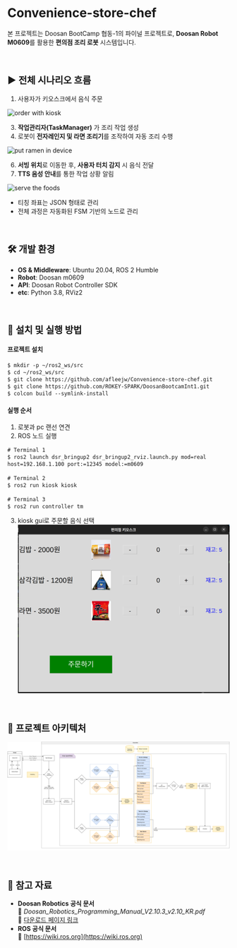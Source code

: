 # Convenience-store-chef

본 프로젝트는 Doosan BootCamp 협동-1의 파이널 프로젝트로, **Doosan Robot M0609**를 활용한 **편의점 조리 로봇** 시스템입니다.

<br>


## ▶️ 전체 시나리오 흐름

1. 사용자가 키오스크에서 음식 주문

![order with kiosk](./media/kiosk.gif)

3. **작업관리자(TaskManager)** 가 조리 작업 생성
4. 로봇이 **전자레인지 및 라면 조리기**를 조작하여 자동 조리 수행

![put ramen in device](./media/put_ramen.gif)

6. **서빙 위치**로 이동한 후, **사용자 터치 감지** 시 음식 전달
7. **TTS 음성 안내**를 통한 작업 상황 알림

![serve the foods](./media/serving.gif)

- 티칭 좌표는 JSON 형태로 관리
- 전체 과정은 자동화된 FSM 기반의 노드로 관리

<br>

## 🛠 개발 환경

- **OS & Middleware**: Ubuntu 20.04, ROS 2 Humble  
- **Robot**: Doosan m0609  
- **API**: Doosan Robot Controller SDK
- **etc**: Python 3.8, RViz2  

<br>

## 🧩 설치 및 실행 방법
#### 프로젝트 설치 
```
$ mkdir -p ~/ros2_ws/src
$ cd ~/ros2_ws/src
$ git clone https://github.com/afleejw/Convenience-store-chef.git
$ git clone https://github.com/ROKEY-SPARK/DoosanBootcamInt1.git
$ colcon build --symlink-install
```

#### 실행 순서
1. 로봇과 pc 랜선 연견
2. ROS 노드 실행
```
# Terminal 1
$ ros2 launch dsr_bringup2 dsr_bringup2_rviz.launch.py mod=real host=192.168.1.100 port:=12345 model:=m0609

# Terminal 2
$ ros2 run kiosk kiosk

# Terminal 3
$ ros2 run controller tm
```
3. kiosk gui로 주문할 음식 선택
![](./media/kiosk_screen.png)
   
<br>

## 🧱 프로젝트 아키텍처
![](./media/system%20detail%20design.png)

<br>

## 📌 참고 자료
- **Doosan Robotics 공식 문서**  
  📄 *Doosan_Robotics_Programming_Manual_V2.10.3_v2.10_KR.pdf*  
  🔗 [다운로드 페이지 링크](https://robotlab.doosanrobotics.com/ko/board/Resources/Manual)
- **ROS 공식 문서**  
  🔗 [https://wiki.ros.org](https://wiki.ros.org)
